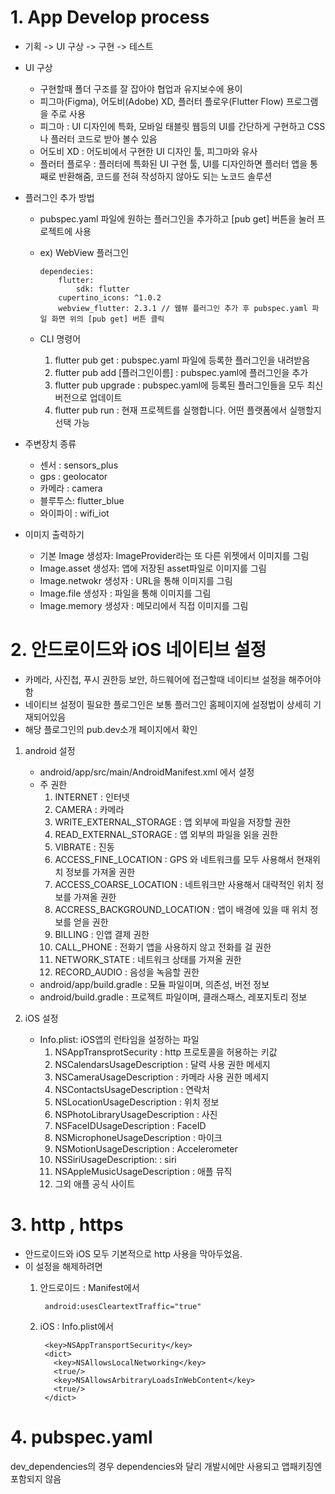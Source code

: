 # 1. App Develop process
* 기획 -> UI 구상 -> 구현 -> 테스트

* UI 구상
  * 구현할때 폴더 구조를 잘 잡아야 협업과 유지보수에 용이
  * 피그마(Figma), 어도비(Adobe) XD, 플러터 플로우(Flutter Flow) 프로그램을 주로 사용
  * 피그마 : UI 디자인에 특화, 모바일 태블릿 웹등의 UI를 간단하게 구현하고 CSS나 플러터 코드로 받아 볼수 있음
  * 어도비 XD : 어도비에서 구현한 UI 디자인 툴, 피그마와 유사
  * 플러터 플로우 : 플러터에 특화된 UI 구현 툴, UI를 디자인하면 플러터 앱을 통째로 반환해줌, 코드를 전혀 작성하지 않아도 되는 노코드 솔루션
  
* 플러그인 추가 방법
  * pubspec.yaml 파일에 원하는 플러그인을 추가하고 [pub get] 버튼을 눌러 프로젝트에 사용
  * ex) WebView 플러그인
  
        dependecies:
            flutter:
                sdk: flutter
            cupertino_icons: ^1.0.2
            webview_flutter: 2.3.1 // 웹뷰 플러그인 추가 후 pubspec.yaml 파일 화면 위의 [pub get] 버튼 클릭

  * CLI 명령어 
    1. flutter pub get : pubspec.yaml 파일에 등록한 플러그인을 내려받음
    2. flutter pub add [플러그인이름] : pubspec.yaml에 플러그인을 추가
    3. flutter pub upgrade : pubspec.yaml에 등록된 플러그인들을 모두 최신버전으로 업데이트
    4. flutter pub run : 현재 프로젝트를 실행합니다. 어떤 플랫폼에서 실행할지 선택 가능
   
* 주변장치 종류
  * 센서 : sensors_plus
  * gps : geolocator
  * 카메라 : camera
  * 블루투스: flutter_blue
  * 와이파이 : wifi_iot
  
* 이미지 출력하기
  * 기본 Image 생성자: ImageProvider라는 또 다른 위젯에서 이미지를 그림
  * Image.asset 생성자: 앱에 저장된 asset파일로 이미지를 그림
  * Image.netwokr 생성자 : URL을 통해 이미지를 그림
  * Image.file 생성자 :  파일을 통해 이미지를 그림
  * Image.memory 생성자 : 메모리에서 직접 이미지를 그림
   
# 2. 안드로이드와 iOS 네이티브 설정
  *  카메라, 사진첩, 푸시 권한등 보안, 하드웨어에 접근할때 네이티브 설정을 해주어야함
  *  네이티브 설정이 필요한 플로그인은 보통 플러그인 홈페이지에 설정법이 상세히 기재되어있음
  *  해당 플로그인의 pub.dev소개 페이지에서 확인
  1. android 설정
       * android/app/src/main/AndroidManifest.xml 에서 설정
       * 주 권한
          1. INTERNET : 인터넷
          2. CAMERA : 카메라
          3. WRITE_EXTERNAL_STORAGE : 앱 외부에 파일을 저장할 권한
          4. READ_EXTERNAL_STORAGE : 앱 외부의 파일을 읽을 권한
          5. VIBRATE : 진동
          6. ACCESS_FINE_LOCATION : GPS 와 네트워크를 모두 사용해서 현재위치 정보를 가져올 권한
          7. ACCESS_COARSE_LOCATION : 네트워크만 사용해서 대략적인 위치 정보를 가져올 권한
          8. ACCRESS_BACKGROUND_LOCATION : 앱이 배경에 있을 때 위치 정보를 얻을 권한
          9. BILLING : 인앱 결제 권한
          10. CALL_PHONE : 전화기 앱을 사용하지 않고 전화를 걸 권한
          11. NETWORK_STATE : 네트워크 상태를 가져올 권한
          12. RECORD_AUDIO : 음성을 녹음할 권한
      * android/app/build.gradle : 모듈 파일이며, 의존성, 버전 정보
      * android/build.gradle : 프로젝트 파일이며, 클래스패스, 레포지토리 정보


  2. iOS 설정  
      * Info.plist: iOS앱의 런타임을 설정하는 파일
        1. NSAppTransprotSecurity : http 프로토콜을 허용하는 키값
        2. NSCalendarsUsageDescription : 달력 사용 권한 메세지
        3. NSCameraUsageDescription : 카메라 사용 권한 메세지
        4. NSContactsUsageDescription : 연락처 
        5. NSLocationUsageDescription : 위치 정보
        6. NSPhotoLibraryUsageDescription : 사진
        7. NSFaceIDUsageDescription : FaceID
        8. NSMicrophoneUsageDescription : 마이크
        9. NSMotionUsageDescription : Accelerometer 
        10. NSSiriUsageDescription: : siri
        11. NSAppleMusicUsageDescription : 애플 뮤직
        12. 그외 애플 공식 사이트
        
# 3. http , https
  * 안드로이드와 iOS 모두 기본적으로 http 사용을 막아두었음.
  * 이 설정을 해제하려면 
    1. 안드로이드 : Manifest에서 
    
            android:usesCleartextTraffic="true"

    2. iOS : Info.plist에서 

            <key>NSAppTransportSecurity</key>
            <dict>
              <key>NSAllowsLocalNetworking</key>
              <true/>
              <key>NSAllowsArbitraryLoadsInWebContent</key>
              <true/>
            </dict>

# 4. pubspec.yaml
dev_dependencies의 경우 dependencies와 달리 개발시에만 사용되고 앱패키징엔 포함되지 않음